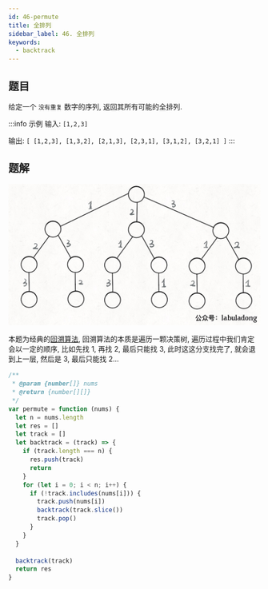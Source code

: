 ```yaml
---
id: 46-permute
title: 全排列
sidebar_label: 46. 全排列
keywords:
  - backtrack
---
```


## 题目

给定一个 `没有重复` 数字的序列, 返回其所有可能的全排列.

:::info 示例
输入: `[1,2,3]`

输出:
`[ [1,2,3], [1,3,2], [2,1,3], [2,3,1], [3,1,2], [3,2,1] ]`
:::

## 题解

![backtrack](../../static/img/backtrack.jpg)

本题为经典的[回溯算法](/algorithm-design/backtrack), 回溯算法的本质是遍历一颗决策树, 遍历过程中我们肯定会以一定的顺序, 比如先找 1, 再找 2, 最后只能找 3, 此时这这分支找完了, 就会退到上一层, 然后是 3, 最后只能找 2...

```js
/**
 * @param {number[]} nums
 * @return {number[][]}
 */
var permute = function (nums) {
  let n = nums.length
  let res = []
  let track = []
  let backtrack = (track) => {
    if (track.length === n) {
      res.push(track)
      return
    }
    for (let i = 0; i < n; i++) {
      if (!track.includes(nums[i])) {
        track.push(nums[i])
        backtrack(track.slice())
        track.pop()
      }
    }
  }

  backtrack(track)
  return res
}
```
